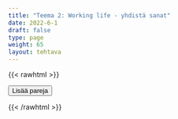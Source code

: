 ```yaml
---
title: "Teema 2: Working life - yhdistä sanat"
date: 2022-6-1
draft: false
type: page
weight: 65
layout: tehtava
---
```

{{< rawhtml >}}
<link rel="stylesheet" type="text/css" href="/css/yhdistely.css"/>
<div id="nappulat">
<button id="lisaa">
Lisää pareja
</button>
</div>
<div id="kaikki"></div>
<div id="tehtava" class="grid grid-cols-2">
 <div><ul id="terms"> </ul></div>
 <div><ul id="defs"> </ul></div>

</div>


<script> 
 
 //Execute a JavaScript immediately after a page has been loaded
window.onload = function() {

  //Data for terms and definitions. This can be stored in a separate .js file, in a JSON file or here in the main file
     var data = {
    terms: [{

     index: 0, text: 'applicant'
}, { index: 1, text: 'CEO, chief executive officer'
}, { index: 2, text: 'colleague, co-worker'
}, { index: 3, text: 'employee'
}, { index: 4, text: 'employer'
}, { index: 5, text: 'entrepreneur,'
}, { index: 6, text: 'self-employed'
}, { index: 7, text: 'factory worker'
}, { index: 8, text: 'foreman, superior'
}, { index: 9, text: 'management'
}, { index: 10, text: 'manager, director'
}, { index: 11, text: 'office worker'
}, { index: 12, text: 'pensioner'
}, { index: 13, text: 'personnel, staff'
}, { index: 14, text: 'subordinate'
}, { index: 15, text: 'supervisor'
}, { index: 16, text: 'temporary worker, temp'
}, { index: 17, text: 'trainee, apprentice, intern'
}, { index: 18, text: 'unemployed, jobless'
}, { index: 19, text: 'workforce, labour force'
}, { index: 20, text: 'application'
}, { index: 21, text: 'apply for a job'
}, { index: 22, text: 'curriculum vitae, CV, résumé'
}, { index: 23, text: 'job interview'
}, { index: 24, text: 'job offer'
}, { index: 25, text: 'reference'
}, { index: 26, text: 'vacancy, vacant position'
}, { index: 27, text: 'apprenticeship'
}, { index: 28, text: 'career'
}, { index: 29, text: 'certificate of employment'
}, { index: 30, text: 'collective bargaining agreement'
}, { index: 31, text: 'commission'
}, { index: 32, text: 'company, business, enterprise'
}, { index: 33, text: 'dismiss, give notice, make redundant'
}, { index: 34, text: 'earn'
}, { index: 35, text: 'fire someone'
}, { index: 36, text: 'flexitime, flexible hours'
}, { index: 37, text: 'fringe benefits, perks'
}, { index: 38, text: 'full-time job'
}, { index: 39, text: 'gig economy'
}, { index: 40, text: 'go on strike'
}, { index: 41, text: 'hire, employ, recruit'
}, { index: 42, text: 'hot desking'
}, { index: 43, text: 'hub'
}, { index: 44, text: 'hybrid work'
}, { index: 45, text: 'income'
}, { index: 46, text: 'in-person meeting'
}, { index: 47, text: 'in-service training'
}, { index: 48, text: 'job, occupation'
}, { index: 49, text: 'job centre, employment agency'
}, { index: 50, text: 'lay off (temporarily)'
}, { index: 51, text: 'leave of absence'
}, { index: 52, text: 'make a living, earn a living'
}, { index: 53, text: 'manual work'
}, { index: 54, text: 'moonlighting'
}, { index: 55, text: 'on-the-job training'
}, { index: 56, text: 'on-site work'
}, { index: 57, text: 'open-plan office'
}, { index: 58, text: 'orientation'
}, { index: 59, text: 'overtime bonus'
}, { index: 60, text: 'part-time work'
}, { index: 61, text: 'pay, salary, wages'
}, { index: 62, text: 'pay rise'
}, { index: 63, text: 'pension'
}, { index: 64, text: 'permanent job'
}, { index: 65, text: 'piecework'
}, { index: 66, text: 'post'
}, { index: 67, text: 'premises'
}, { index: 68, text: 'production line'
}, { index: 69, text: 'profession'
}, { index: 70, text: 'promotion'
}, { index: 71, text: 'qualify'
}, { index: 72, text: 'remote meeting'
}, { index: 73, text: 'remote work'
}, { index: 74, text: 'resign, quit'
}, { index: 75, text: 'retire'
}, { index: 76, text: 'retirement'
}, { index: 77, text: 'rota'
}, { index: 78, text: 'salary increment'
}, { index: 79, text: 'service industries'
}, { index: 80, text: 'shift work'
}, { index: 81, text: 'short-term contract, temporary job'
}, { index: 82, text: 'sick leave'
}, { index: 83, text: 'strike'
}, { index: 84, text: 'supervise'
}, { index: 85, text: 'trade union'
}, { index: 86, text: 'unemployment'
}, { index: 87, text: 'unemployment benefit, dole (money) (BrE)'
}, { index: 88, text: 'volunteering, volunteer work'
}, { index: 89, text: 'work conditions'
}, { index: 90, text: 'work contract'
}, { index: 91, text: 'working hours'
}, { index: 92, text: 'work practice, internship'
}, { index: 93, text: 'work overtime'
}, { index: 94, text: 'work shifts'
}, { index: 95, text: 'zero-hour contract'


},

    ],
    definitions: [{    
     index: 0, text: 'hakija'
}, { index: 1, text: 'toimitusjohtaja'
}, { index: 2, text: 'työkaveri'
}, { index: 3, text: 'työntekijä'
}, { index: 4, text: 'työnantaja'
}, { index: 5, text: 'yrittäjä'
}, { index: 6, text: 'tehdastyöntekijä'
}, { index: 7, text: 'esihenkilö'
}, { index: 8, text: 'johto'
}, { index: 9, text: 'johtaja, pomo'
}, { index: 10, text: 'toimistotyöntekijä'
}, { index: 11, text: 'eläkeläinen'
}, { index: 12, text: 'henkilökunta'
}, { index: 13, text: 'alainen'
}, { index: 14, text: 'työnjohtaja, tarkastaja, esihenkilö'
}, { index: 15, text: 'tilapäistyöntekijä'
}, { index: 16, text: 'harjoittelija'
}, { index: 17, text: 'työtön'
}, { index: 18, text: 'työvoima, henkilöstö'
}, { index: 19, text: 'hakemus'
}, { index: 20, text: 'hakea työpaikkaa'
}, { index: 21, text: 'ansioluettelo'
}, { index: 22, text: 'työpaikkahaastattelu'
}, { index: 23, text: 'työtarjous'
}, { index: 24, text: 'suositus'
}, { index: 25, text: 'avoin työpaikka'
}, { index: 26, text: 'oppisopimus'
}, { index: 27, text: 'ura'
}, { index: 28, text: 'työtodistus'
}, { index: 29, text: 'työehtosopimus'
}, { index: 30, text: 'provisiopalkka'
}, { index: 31, text: 'yhtiö, yritys'
}, { index: 32, text: 'irtisanoa'
}, { index: 33, text: 'ansaita'
}, { index: 34, text: 'antaa potkut'
}, { index: 35, text: 'liukuva työaika'
}, { index: 36, text: 'luontoisedut'
}, { index: 37, text: 'kokopäivätyö'
}, { index: 38, text: 'keikkatalous'
}, { index: 39, text: 'mennä lakkoon'
}, { index: 40, text: 'palkata'
}, { index: 41, text: 'työpisteiden jakaminen'
}, { index: 42, text: 'yhteisöllinen työtila'
}, { index: 43, text: 'monipaikkainen työ, hybridityö'
}, { index: 44, text: 'tulot, ansio'
}, { index: 45, text: 'lähikokous'
}, { index: 46, text: 'täydennyskoulutus'
}, { index: 47, text: 'ammatti'
}, { index: 48, text: 'TE-toimisto (työ- ja elinkeinotoimisto)'
}, { index: 49, text: 'lomauttaa'
}, { index: 50, text: 'virkavapaa'
}, { index: 51, text: 'ansaita elantonsa'
}, { index: 52, text: 'ruumiillinen, käsin tehty työ'
}, { index: 53, text: 'pimeä työ'
}, { index: 54, text: 'työpaikkakoulutus'
}, { index: 55, text: 'lähityö'
}, { index: 56, text: 'avokonttori'
}, { index: 57, text: 'perehdyttäminen'
}, { index: 58, text: 'ylityökorvaus'
}, { index: 59, text: 'osa-aikatyö'
}, { index: 60, text: 'palkka'
}, { index: 61, text: 'palkankorotus'
}, { index: 62, text: 'eläke'
}, { index: 63, text: 'vakituinen työpaikka'
}, { index: 64, text: 'urakkatyö'
}, { index: 65, text: 'virka'
}, { index: 66, text: 'toimitilat'
}, { index: 67, text: 'tuotantolinja'
}, { index: 68, text: 'akateeminen ammatti'
}, { index: 69, text: 'ylennys'
}, { index: 70, text: 'pätevöityä'
}, { index: 71, text: 'etäkokous'
}, { index: 72, text: 'etätyö'
}, { index: 73, text: 'irtisanoutua, erota'
}, { index: 74, text: 'jäädä eläkkeelle'
}, { index: 75, text: 'eläköityminen'
}, { index: 76, text: 'työvuorolista'
}, { index: 77, text: 'palkanlisä'
}, { index: 78, text: 'palvelualat'
}, { index: 79, text: 'vuorotyö'
}, { index: 80, text: 'pätkätyö, väliaikainen työ, keikkatyö'
}, { index: 81, text: 'sairausloma'
}, { index: 82, text: 'lakko'
}, { index: 83, text: 'valvoa, ohjata, johtaa'
}, { index: 84, text: 'ammattiyhdistys, palkansaajajärjestö'
}, { index: 85, text: 'työttömyys'
}, { index: 86, text: 'työttömyyskorvaus'
}, { index: 87, text: 'vapaaehtoistyö'
}, { index: 88, text: 'työolosuhteet'
}, { index: 89, text: 'työsopimus'
}, { index: 90, text: 'työaika'
}, { index: 91, text: 'työharjoittelu'
}, { index: 92, text: 'tehdä ylitöitä'
}, { index: 93, text: 'tehdä vuorotyötä'
}, { index: 94, text: 'nollatuntisopimus'


},

    ],
    //this creates matches for indexes. This is a sort of an Answer Sheet
    pairs: {
      0: 0,
      1: 1,
      2: 2,
      3: 3,
      4: 4,
      5: 5,
      6: 6,
      7: 7,
      8: 8,
      9: 9,
      10: 10,
      11: 11,
      12: 12,
      13: 13,
      14: 14,
      15: 15,
      16: 16,
      17: 17,
      18: 18,
      19: 19,
      20: 20,
      21: 21,
      22: 22,
      23: 23,
      24: 24,
      25: 25,
      26: 26,
      27: 27,
      28: 28,
      29: 29,
      30: 30,
      31: 31,
      32: 32,
      33: 33,
      34: 34,
      35: 35,
      36: 36,
      37: 37,
      38: 38,
      39: 39,
      40: 40,
      41: 41,
      42: 42,
      43: 43,
      44: 44,
      45: 45,
      46: 46,
      47: 47,
      48: 48,
      49: 49,
      50: 50,
      51: 51,
      52: 52,
      53: 53,
      54: 54,
      55: 55,
      56: 56,
      57: 57,
      58: 58,
      59: 59,
      60: 60,
      61: 61,
      62: 62,
      63: 63,
      64: 64,
      65: 65,
      66: 66,
      67: 67,
      68: 68,
      69: 69,
      70: 70,
      71: 71,
      72: 72,
      73: 73,
      74: 74,
      75: 75,
      76: 76,
      77: 77,
      78: 78,
      79: 79,
      80: 80,
      81: 81,
      82: 82,
      83: 83,
      84: 84,
      85: 85,
      86: 86,
      87: 87,
      88: 88,
      89: 89,
      90: 90,
      91: 91,
      92: 92,
      93: 93,
      94: 94,
      95: 95,
    }
  };
    
for (var a=[],i=0;i<96;++i) a[i]=i;

function shufflee(array) {
  var tmp, current, top = array.length;
  if(top) while(--top) {
    current = Math.floor(Math.random() * (top + 1));
    tmp = array[current];
    array[current] = array[top];
    array[top] = tmp;
  }
  return array;
}

a = shufflee(a);
  

  var selectedTerm = null, //to make sure none is selected onload
    selectedDef = null,
    termsContainer = document.querySelector("#terms"), //list of terms
    defsContainer = document.querySelector("#defs"); //list of definitions

  //This function takes two arguments, that is one term and one def to compare if they match. It returns True or False after compairing values of the "pairs" object property.     
  function isMatch(termIndex, defIndex) {
    return data.pairs[termIndex] === defIndex;
  }

  //This function adds HTML elements and content to the specified container (UL).
  function createListHTML(list, container) {
    container.innerHTML = ""; //first, clean up any existing LI elements
    for (var i = 0; i < 96; i++) {
      container.innerHTML = container.innerHTML + "<li data-index='" + list[i]["index"] + "'>" + "<span>" + list[i]["text"] + "</span>" + "</li>";

    }
  }

function addCSS(css){
  var elem=document.createElement('style');
  if(elem.styleSheet && !elem.sheet)elem.styleSheet.cssText=css;
  else elem.appendChild(document.createTextNode(css));
  document.getElementsByTagName('head')[0].appendChild(elem); 
}

  createListHTML(data.terms, termsContainer);
  createListHTML(data.definitions, defsContainer);

  //listen for a "click" event on a list of Terms and store the clicked object in the target object
  termsContainer.addEventListener("click", function(e) {
    var target = e.target.parentNode;
    if (target.className === "score")
      return;
    var termIndex = Number(target.getAttribute("data-index"));
    //the condition is that only one LI can be selected
    if (selectedTerm !== null && selectedTerm !== termIndex) {
      termsContainer.querySelector("li[data-index='" + selectedTerm + "']").removeAttribute("data-selected");
    }

    //deletion of the decoration
    if (target.hasAttribute("data-selected")) {
      target.removeAttribute("data-selected");
      selectedTerm = null;
    }
    //selecting on click	
    else {
      target.setAttribute("data-selected", true);
      selectedTerm = termIndex;
    }

    if (selectedTerm !== null && selectedDef !== null) {
      var term = document.querySelector("#terms [data-index='" + selectedTerm + "']");
      var def = document.querySelector("#defs [data-index='" + selectedDef + "']");
      if (isMatch(selectedTerm, selectedDef)) {
				term.className = "score";
        def.className = "score";
  			numero++;
   			term.style.order = (numero);
   			def.style.order = (numero);
            }
      selectedTerm = null;
      selectedDef = null;
      term.removeAttribute("data-selected");
      def.removeAttribute("data-selected");
			    }
  })

  defsContainer.addEventListener("click", function(e) {
    var target = e.target.parentNode;
    if (target.className === "score")
      return;
    var defIndex = Number(target.getAttribute("data-index"));
    var defText = Number(target.getAttribute("data-index"))

    if (selectedDef !== null && selectedDef !== defIndex) {
      defsContainer.querySelector("li[data-index='" + selectedDef + "']").removeAttribute("data-selected");
    }

    if (target.hasAttribute("data-selected"))
      target.removeAttribute("data-selected");
    else
      target.setAttribute("data-selected", true);
    selectedDef = Number(target.getAttribute("data-index"));
    if (selectedTerm !== null && selectedDef !== null) {
      //var term = document.querySelector("#terms [data-index='"+selectedTerm+"']");
      var term = termsContainer.querySelector("[data-index='" + selectedTerm + "']");
      //var def = document.querySelector("#defs [data-index='"+selectedDef+"']");
      var def = defsContainer.querySelector("[data-index='" + selectedDef + "']");
      if (isMatch(selectedTerm, selectedDef)) {
				term.className = "score";
        def.className = "score";
  			numero++;
   			term.style.order = (numero);
   			def.style.order = (numero);
       }
      
      selectedTerm = null; //poista napautusten valinta
      selectedDef = null; //poista napautusten valinta
      term.removeAttribute("data-selected");
      def.removeAttribute("data-selected");
    }
  })

  function shuffle() {
    randomSort(data.terms)
    randomSort(data.definitions)
    createListHTML(data.terms, termsContainer)
    createListHTML(data.definitions, defsContainer)
    addCSS("div#tehtava li[data-index]{display: none;}")
    addCSS("div#tehtava li[data-index='" + a[0] + "']{display: flex;}")
		addCSS("div#tehtava li[data-index='" + a[1] + "']{display: flex;}")
    addCSS("div#tehtava li[data-index='" + a[2] + "']{display: flex;}")
    addCSS("div#tehtava li[data-index='" + a[3] + "']{display: flex;}")
    addCSS("div#tehtava li[data-index='" + a[4] + "']{display: flex;}")
    addCSS("div#tehtava li[data-index='" + a[5] + "']{display: flex;}")
  }
  
  
  
  function randomSort(array) {
    var currentIndex = array.length,
      temporaryValue, randomIndex;

    // While there remain elements to shuffle...

    while (currentIndex !== 0) {

      // Pick a remaining element...
      randomIndex = Math.floor(Math.random() * currentIndex);
      currentIndex -= 1;

      // And swap it with the current element. SWAP
      temporaryValue = array[currentIndex];
      array[currentIndex] = array[randomIndex];
      array[randomIndex] = temporaryValue;
    }

    return array;
  }

  shuffle(); 
  
document.getElementById("lisaa").addEventListener("click", function() {
        h++;
        addCSS("div#tehtava li[data-index='" + a[h] + "']{display: flex;}")
				h++;
        addCSS("div#tehtava li[data-index='" + a[h] + "']{display: flex;}")
				h++;
        addCSS("div#tehtava li[data-index='" + a[h] + "']{display: flex;}")
				h++;
        addCSS("div#tehtava li[data-index='" + a[h] + "']{display: flex;}")
				h++;
        addCSS("div#tehtava li[data-index='" + a[h] + "']{display: flex;}")
				h++;
        addCSS("div#tehtava li[data-index='" + a[h] + "']{display: flex;}")
if(h>92){$("#kaikki").html("Kaikki lisätty jo!"); }      })
  }

var numero = 0;
var h = 6;
</script>
{{< /rawhtml >}}